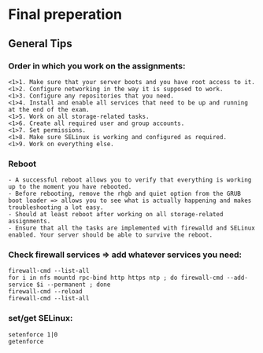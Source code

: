 # Final preperation
## General Tips
### Order in which you work on the assignments: 
```
<1>1. Make sure that your server boots and you have root access to it.
<1>2. Configure networking in the way it is supposed to work.
<1>3. Configure any repositories that you need.
<1>4. Install and enable all services that need to be up and running at the end of the exam.
<1>5. Work on all storage-related tasks.
<1>6. Create all required user and group accounts.
<1>7. Set permissions.
<1>8. Make sure SELinux is working and configured as required.
<1>9. Work on everything else.
```

### Reboot 
```
- A successful reboot allows you to verify that everything is working up to the moment you have rebooted.
- Before rebooting, remove the rhgb and quiet option from the GRUB boot loader => allows you to see what is actually happening and makes troubleshooting a lot easy.
- Should at least reboot after working on all storage-related assignments.
- Ensure that all the tasks are implemented with firewalld and SELinux enabled. Your server should be able to survive the reboot.
```

### Check firewall services => add whatever services you need: 
```
firewall-cmd --list-all
for i in nfs mountd rpc-bind http https ntp ; do firewall-cmd --add-service $i --permanent ; done
firewall-cmd --reload 
firewall-cmd --list-all
```

### set/get SELinux:
```
setenforce 1|0
getenforce
```


